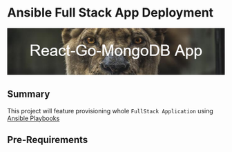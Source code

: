 # Ansible Full Stack App Deployment

![](banner.png)

## Summary

This project will feature provisioning whole `FullStack Application` using [Ansible Playbooks](https://docs.ansible.com/ansible/latest/user_guide/playbooks_intro.html)

## Pre-Requirements
